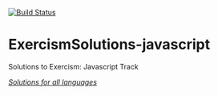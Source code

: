 [![Build Status](https://travis-ci.com/cmccandless/ExercismSolutions-javascript.svg?branch=master)](https://travis-ci.com/cmccandless/ExercismSolutions-javascript)
# ExercismSolutions-javascript
Solutions to Exercism: Javascript Track

*[Solutions for all languages](https://github.com/cmccandless/ExercismSolutions)*
